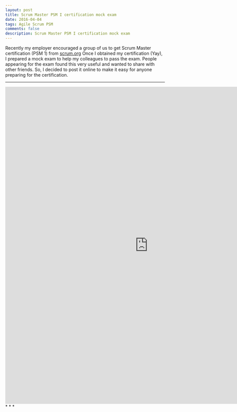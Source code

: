 ```yaml
---
layout: post
title: Scrum Master PSM I certification mock exam
date: 2016-04-04
tags: Agile Scrum PSM
comments: false
description: Scrum Master PSM I certification mock exam
---
```

Recently my employer encouraged a group of us to get Scrum Master certification (PSM 1) from [scrum.org](https://www.scrum.org/)
Once I obtained my certification (Yay), I prepared a mock exam to help my colleagues to pass the exam.
People appearing for the exam found this very useful and wanted to share with other friends.
So, I decided to post it online to make it easy for anyone preparing for the certification.
* * *
<iframe src="https://docs.google.com/forms/d/1ymhZB6blUC42Sn2XAPgYrC88Ak_4u4Hm4GX0GTzfHzE/viewform?embedded=true" width="900" height="1000" frameborder="0" marginheight="0" marginwidth="0">Loading...</iframe>
* * *
